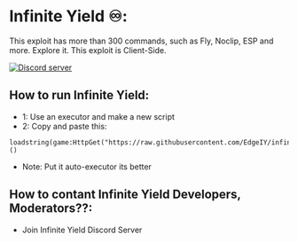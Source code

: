 
# Infinite Yield ♾️:
This exploit has more than 300 commands, such as Fly, Noclip, ESP and more. Explore it. This exploit is Client-Side. 

[![Discord server](https://img.shields.io/discord/81902207070380032?label=discord&logo=discord&logoColor=white)](https://discord.com/invite/78ZuWSq "Infinite Yield Official Discord Server, here you can get help from developers, moderators, members")


## How to run Infinite Yield:
- 1: Use an executor and make a new script
- 2: Copy and paste this:
```luau
loadstring(game:HttpGet("https://raw.githubusercontent.com/EdgeIY/infiniteyield/master/source"))()
```
- Note: Put it auto-executor its better

## How to contant Infinite Yield Developers, Moderators??:
- Join Infinite Yield Discord Server